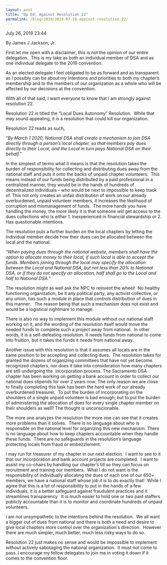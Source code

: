 ```yaml
---
layout: post
title: "Op Ed: Against Resolution 22"
permalink: /blog/2019/2019-07-26-against-resolution-22/
---
```

July 26, 2019 23:44

By James J Jackson, Jr.

First let me open with a disclaimer, this is not the opinion of our entire delegation.  This is my take as both an individual member of DSA and as one individual delegate to the 2019 convention.

As an elected delegate I feel obligated to be as forward and as transparent as I possibly can be about my intentions and priorities to both my chapter’s membership and to the members of our organization as a whole who will be affected by our decisions at the convention.

With all of that said, I want everyone to know that I am strongly against resolution 22.

Resolution 22 is titled the “Local Dues Autonomy” Resolution.  While that may sound appealing, it is a resolution that could kill our organization.

Resolution 22 reads as such,

*“By March 1 2020, National DSA shall create a mechanism to join DSA directly through a person’s local chapter, so that members pay dues directly to their Local, and the Local in turn pays National DSA on their behalf.”*

In the simplest of terms what it means is that the resolution takes the burden of responsibility for collecting and distributing dues away from the national staff and puts it onto the backs of unpaid chapter volunteers.  This means instead of our funds being distributed by a paid professional in a centralized manner, they would be in the hands of hundreds of decentralized individuals - who would be next to impossible to keep track of.  This not only creates an unfair distribution of work on our already overburdened, unpaid volunteer members, it increases the likelihood of corruption and mismanagement of funds.  The more hands you have handling the money, the more likely it is that someone will get access to the dues collections who is either 1. Inexperienced in financial stewardship or 2. Has questionable intentions.

The resolution puts a further burden on the local chapters by letting the individual member decide how their dues can be allocated between the local and the national:

*“When paying dues through the national website, members shall have the option to allocate money to their local, if such local is able to accept the funds. Members joining through the local may specify the allocation between the Local and National DSA, but not less than 20% to National DSA, or if they do not specify an allocation, half shall go to the Local and half to National DSA.”*

The resolution might as well ask the NPC to reinvent the wheel!  No healthy functioning organization, be it any political party, any activist collective, or any union, has such a module in place that controls distribution of dues in this manner.   The reason being that such a mechanism does not exist and would be a logistical nightmare to manage.

There is also no way to implement this module without our national staff working on it, and the wording of the resolution itself would move the needed funds to complete such a project away from national.  In other words, it is a self-defeating resolution.  It needs funds from national to come into fruition, but it takes the funds it needs from national away.

Another issue with this resolution is that it assumes all locals are in the same position to be accepting and collecting dues.  The resolution takes for granted the dozens of organizing committees that have not yet become recognized chapters, nor does it take into consideration how many chapters are still undergoing the  incorporation process.  The Sacramento DSA chapter has been working on getting a bank account in order to collect our national dues stipends for over 2 years now.  The only reason we are close to finally completing this task has been the hard work of our already overburdened treasurer.  To put the burden of incorporating on the shoulders of a single unpaid volunteer is bad enough, but to put the burden of administering the allocation of dues for every single chapter member on their shoulders as well?  The thought is unconscionable.

The more one analyzes the resolution the more one can see that it creates more problems than it solves.  There is no language about who is responsible on the national level for organizing this new mechanism.  There is no language about how to keep chapters accountable when they handle these funds.  There are no safeguards in the resolution’s language protecting locals from fraud or embezzlement.

I may run for treasurer of my chapter in our next election.  I want to see to it that our incorporation and bank account projects are completed.  I want to assist my co-chairs by handling our chapter’s till so they can focus on recruitment and training our members.  What I do not want is the responsibility of individually allocating the dues of each one of our 650+ members, we have a national staff whose job it is to do exactly that!  While I agree that this is a lot of responsibility to put in the hands of a few individuals, it is a better safeguard against fraudulent practices and it streamlines transparency.  It is much easier to hold one or two paid staffers publicly accountable than it is to monitor and coordinate hundreds of unpaid volunteers.

I am not unsympathetic to the intentions behind the resolution.  We all want a bigger cut of dues from national and there is both a need and desire to give local chapters more control over the organization's direction.  However there are much simpler, much better, much less risky ways to do so.

Resolution 22 just makes no sense and would be impossible to implement without actively sabotaging the national organization.  It must not come to pass.  I encourage my fellow delegates to join me in voting it down if it comes to the convention floor.
